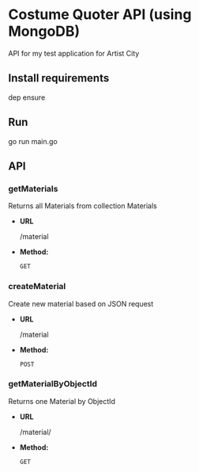 # Costume Quoter API (using MongoDB)

API for my test application for Artist City

## Install requirements

dep ensure

## Run

go run main.go

## API

### **getMaterials**

Returns all Materials from collection Materials

- **URL**

  /material

- **Method:**

  `GET`

### **createMaterial**

Create new material based on JSON request

- **URL**

  /material

- **Method:**

  `POST`

### **getMaterialByObjectId**

Returns one Material by ObjectId

- **URL**

  /material/<id>

- **Method:**

  `GET`

